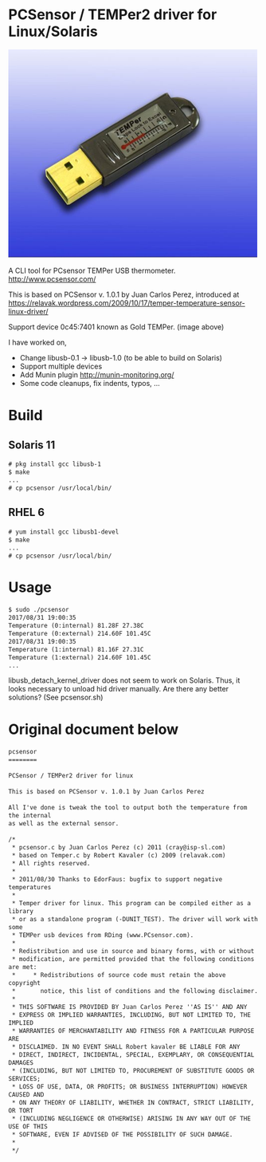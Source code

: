 PCSensor / TEMPer2 driver for Linux/Solaris 
====

![TEMPer](images/New_TEMPer_6.jpg)

A CLI tool for PCsensor TEMPer USB thermometer. http://www.pcsensor.com/

This is based on PCSensor v. 1.0.1 by Juan Carlos Perez, introduced at https://relavak.wordpress.com/2009/10/17/temper-temperature-sensor-linux-driver/

Support device 0c45:7401 known as Gold TEMPer. (image above)

I have worked on, 
- Change libusb-0.1 -> libusb-1.0 (to be able to build on Solaris)
- Support multiple devices
- Add Munin plugin http://munin-monitoring.org/
- Some code cleanups, fix indents, typos, ...

# Build
## Solaris 11
```
# pkg install gcc libusb-1
$ make
...
# cp pcsensor /usr/local/bin/
```

## RHEL 6
```
# yum install gcc libusb1-devel
$ make
...
# cp pcsensor /usr/local/bin/
```

# Usage
```
$ sudo ./pcsensor
2017/08/31 19:00:35
Temperature (0:internal) 81.28F 27.38C
Temperature (0:external) 214.60F 101.45C
2017/08/31 19:00:35
Temperature (1:internal) 81.16F 27.31C
Temperature (1:external) 214.60F 101.45C
...
```

libusb_detach_kernel_driver does not seem to work on Solaris. Thus, it looks necessary to unload hid driver manually.
Are there any better solutions? (See pcsensor.sh)


Original document below
====
```
pcsensor
========

PCSensor / TEMPer2 driver for linux

This is based on PCSensor v. 1.0.1 by Juan Carlos Perez

All I've done is tweak the tool to output both the temperature from the internal
as well as the external sensor.

/*
 * pcsensor.c by Juan Carlos Perez (c) 2011 (cray@isp-sl.com)
 * based on Temper.c by Robert Kavaler (c) 2009 (relavak.com)
 * All rights reserved.
 *
 * 2011/08/30 Thanks to EdorFaus: bugfix to support negative temperatures
 *
 * Temper driver for linux. This program can be compiled either as a library
 * or as a standalone program (-DUNIT_TEST). The driver will work with some
 * TEMPer usb devices from RDing (www.PCsensor.com).
 *
 * Redistribution and use in source and binary forms, with or without
 * modification, are permitted provided that the following conditions are met:
 *     * Redistributions of source code must retain the above copyright
 *       notice, this list of conditions and the following disclaimer.
 *
 * THIS SOFTWARE IS PROVIDED BY Juan Carlos Perez ''AS IS'' AND ANY
 * EXPRESS OR IMPLIED WARRANTIES, INCLUDING, BUT NOT LIMITED TO, THE IMPLIED
 * WARRANTIES OF MERCHANTABILITY AND FITNESS FOR A PARTICULAR PURPOSE ARE
 * DISCLAIMED. IN NO EVENT SHALL Robert kavaler BE LIABLE FOR ANY
 * DIRECT, INDIRECT, INCIDENTAL, SPECIAL, EXEMPLARY, OR CONSEQUENTIAL DAMAGES
 * (INCLUDING, BUT NOT LIMITED TO, PROCUREMENT OF SUBSTITUTE GOODS OR SERVICES;
 * LOSS OF USE, DATA, OR PROFITS; OR BUSINESS INTERRUPTION) HOWEVER CAUSED AND
 * ON ANY THEORY OF LIABILITY, WHETHER IN CONTRACT, STRICT LIABILITY, OR TORT
 * (INCLUDING NEGLIGENCE OR OTHERWISE) ARISING IN ANY WAY OUT OF THE USE OF THIS
 * SOFTWARE, EVEN IF ADVISED OF THE POSSIBILITY OF SUCH DAMAGE.
 *
 */
```
